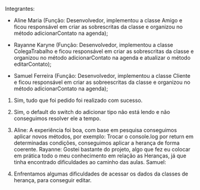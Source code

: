 Integrantes:
* Aline Maria (Função: Desenvolvedor, implementou a classe Amigo e ficou responsável em criar as sobrescritas da classe e organizou no método adicionarContato na agenda);
  
* Rayanne Karyne (Função: Desenvolvedor, implementou a classe ColegaTrabalho e ficou responsável em criar as sobrescritas da classe e organizou no método adicionarContato na agenda e atualizar o método editarContato);
  
* Samuel Ferreira (Função: Desenvolvedor, implementou a classe Cliente e ficou responsável em criar as sobreescritas da classe e organizou no método adicionarContato na agenda);

1. Sim, tudo que foi pedido foi realizado com sucesso.
   
2. Sim, o default do switch do adicionar tipo não está lendo e não conseguimos resolver ele a tempo.
   
3. Aline: A experiência foi boa, com base em pesquisa conseguimos aplicar novos métodos, por exemplo: Trocar o console.log por return em determinadas condições, conseguimos aplicar a herança de forma coerente.
     Rayanne: Gostei bastante do projeto, algo que fez eu colocar em prática todo o meu conhecimento em relação as Heranças, já que tinha encontrado dificuldades ao caminho das aulas.
     Samuel:
   
4. Enfrentamos algumas dificuldades de acessar os dados da classes de herança, para conseguir editar.
  
